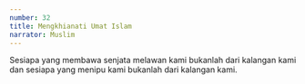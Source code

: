 ```yaml
---
number: 32
title: Mengkhianati Umat Islam
narrator: Muslim
---
```


Sesiapa yang membawa senjata melawan kami bukanlah dari kalangan kami dan sesiapa yang menipu kami bukanlah dari kalangan kami.
